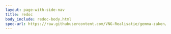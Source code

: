 ```yaml
---
layout: page-with-side-nav
title: redoc
body_include: redoc-body.html
spec-url: https://raw.githubusercontent.com/VNG-Realisatie/gemma-zaken/master/api-specificatie/zrc/1.3.x/openapi.yaml
---
```

<redoc spec-url='{{ page.spec-url}}'></redoc>

